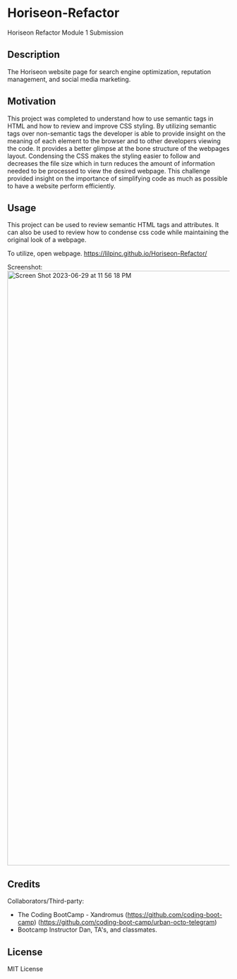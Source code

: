 # Horiseon-Refactor
Horiseon Refactor Module 1 Submission


## Description

The Horiseon website page for search engine optimization, reputation management, and social media marketing.

## Motivation

This project was completed to understand how to use semantic tags in HTML and how to review and improve CSS styling. By utilizing semantic tags over non-semantic tags the developer is able to provide insight on the meaning of each element to the browser and to other developers viewing the code. It provides a better glimpse at the bone structure of the webpages layout. Condensing the CSS makes the styling easier to follow and decreases the file size which in turn reduces the amount of information needed to be processed to view the desired webpage. This challenge provided insight on the importance of simplifying code as much as possible to have a website perform efficiently.

## Usage

This project can be used to review semantic HTML tags and attributes. It can also be used to review how to condense css code while maintaining the original look of a webpage.

To utilize, open webpage. https://lilpinc.github.io/Horiseon-Refactor/

Screenshot:
<img width="1349" alt="Screen Shot 2023-06-29 at 11 56 18 PM" src="https://github.com/lilpinc/Horiseon-Refactor/assets/133043171/dcd52e35-2f1d-4c1f-afdf-86441f8ea8e6">

## Credits

Collaborators/Third-party:
- The Coding BootCamp - Xandromus 
(https://github.com/coding-boot-camp)
(https://github.com/coding-boot-camp/urban-octo-telegram)
- Bootcamp Instructor Dan, TA's, and classmates.

## License

MIT License

